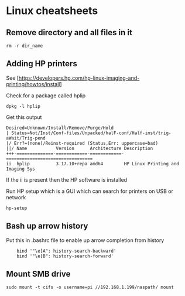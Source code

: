 Linux cheatsheets
====================

Remove directory and all files in it
----------------------------------------

    rm -r dir_name


Adding HP printers
---------------------
See [https://developers.hp.com/hp-linux-imaging-and-printing/howtos/install]

Check for a package called hplip

    dpkg -l hplip
    
Get this output

    Desired=Unknown/Install/Remove/Purge/Hold
    | Status=Not/Inst/Conf-files/Unpacked/halF-conf/Half-inst/trig-aWait/Trig-pend
    |/ Err?=(none)/Reinst-required (Status,Err: uppercase=bad)
    ||/ Name           Version      Architecture Description
    +++-==============-============-============-=================================
    ii  hplip          3.17.10+repa amd64        HP Linux Printing and Imaging Sys

If the ii is present then the HP software is installed
    
    
Run HP setup which is a GUI which can search for printers on USB or network

    hp-setup
    

Bash up arrow history
-----------------------

Put this in .bashrc file to enable up arrow completion from history

        bind '"\e[A": history-search-backward'
        bind '"\e[B": history-search-forward'

        
Mount SMB drive
-------------------

    sudo mount -t cifs -o username=pi //192.168.1.199/naspath/ mount
